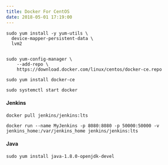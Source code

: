 ```yaml
---
title: Docker For CentOS
date: 2018-05-01 17:19:00
---
```




```shell
sudo yum install -y yum-utils \
  device-mapper-persistent-data \
  lvm2
  
```

```
sudo yum-config-manager \
    --add-repo \
    https://download.docker.com/linux/centos/docker-ce.repo
```

```
sudo yum install docker-ce
```

```
sudo systemctl start docker
```

#### Jenkins

```shell
docker pull jenkins/jenkins:lts
```

```
docker run --name MyJenkins -p 8080:8080 -p 50000:50000 -v jenkins_home:/var/jenkins_home jenkins/jenkins:lts
```

#### Java

```shell
sudo yum install java-1.8.0-openjdk-devel
```

